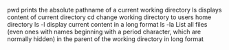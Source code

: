 pwd  prints the absolute pathname of a current working directory
ls   displays content of current directory
cd   change working directory to users home directory
ls -l  display current content in a long format
ls -la  List all files (even ones with names beginning with a period character, which are normally hidden) in the parent of the working directory in long format   
